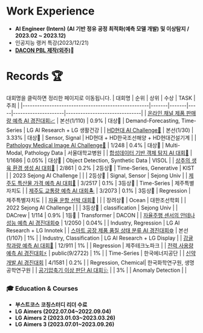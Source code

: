 # Work Experience 
- **AI Engineer (Intern)**
 **(AI 기반 정유 공정 최적화(예측 모델 개발) 및 이상탐지 / 2023.02 ~ 2023.12)**
- 인공지능 랭커 특강(2023/12/21)
- [**DACON PBL 제작(외주)**](https://dacon.io/edu/1011)🔗
  
# Records 🏆
대회명을 클릭하면 정리한 페이지로 이동됩니다.
| 대회명                                              | 순위    | 상위    | 수상 | TASK                 | 주최                           |
|----------------------------------------------------|-------|-------|-----|---------------------|-------------------------------|
| [온라인 채널 제품 판매량 예측 AI 경진대회📈](https://github.com/jjuhyeok/LG-Demand_Forecasting) | 본선(1/110) | 0.9%    | 대상🥇 | Demand-Forecasting, Time-Series         | LG AI Research + LG 생활건강  |
| [HD현대 AI Challenge🚜](https://github.com/jjuhyeok/HD-AI_CHALLENGE_FINAL) | 본선(1/30) | 3.33% |  대상🥇 | Sensor, Signal          | HD현대 + HD한국조선해양 + HD현대건설기계 |
| [Pathology Medical Image AI Challenge🏣](https://github.com/jjuhyeok/SNUH-Pathology_Medical_Image_AI_Challenge) | 1/248  | 0.4% | 대상🥇 | Multi-Modal,    Pathology Data        | 서울대학교병원                  |
| [합성데이터 기반 객체 탐지 AI 대회🚗](https://github.com/jjuhyeok/Visol-Synthetic_Image_Object_Detection/tree/main) | 1/1686 | 0.05% | 대상🥇 | Object Detection,    Synthetic Data   | VISOL                          |
| [상추의 생육 환경 생성 AI 대회🥬](https://github.com/jjuhyeok/KIST_Lettuce-Growth-Environment-Prediction) | 2/861 | 0.2%    | 2등상🥈 | Time-Series, Generative        | KIST                           |
| 2023 Sejong AI Challenge |     |      | 2등상🥈 | Signal, Sensor         | Sejong Univ                           |
| [제주도 특산물 가격 예측 AI 대회🍊](https://github.com/jjuhyeok/JEJU-Jeju_Island_specialty_price_forecasting) | 3/2517 | 0.1%  | 3등상🥉 | Time-Series         | 제주특별자치도                  |
| [제주도 교통량 예측 AI 대회🏝️](https://github.com/jjuhyeok/DACON_Jeju_Island_Traffic_Jam_Prediction) | 3/2073 | 0.1% | 3등상🥉 | Regression          | 제주특별자치도                  |
| [자율 운항 선박 대회🚤](https://github.com/jjuhyeok/KABOAT-2022_Autonomous-ship-competition) |  |    | 장려상🥉 | Ocean          | 대한조선학회   |
| 2022 Sejong AI Challenge |     |      | 3등상🥉 | classification        | Sejong Univ                           |
| DACrew | 1/114 |   0.9% | 1등🥇 | Transformer          | DACON   |
| [자율주행 센서의 안테나 성능 예측 AI 경진대회⚙️](https://github.com/jjuhyeok/LG-AI_Radar) | 1/2050  | 0.04%    |  | Industry, Regression          | LG AI Research + LG Innotek   |
| [스마트 공장 제품 품질 상태 분류 AI 경진대회⚙️](https://github.com/jjuhyeok/LG-Smart_Factory_3) | 본선(1/107) | 1%  |      | Industry, Classification      | LG AI Research + LG Display   |
| [감귤 착과량 예측 AI 대회🍊](https://github.com/jjuhyeok/DACON_Citrus) | 12/911 | 1%    |     | Regression          | 제주테크노파크                  |
| [전력 사용량 예측 AI 경진대회⚡](https://github.com/jjuhyeok/Electricity_Usage_Prediction) | public(9/2722) | 1%    |     | Time-Series         | 한국에너지공단                  |
| [신약개발 AI 경진대회](https://github.com/jjuhyeok) | 4/1581 | 0.2%  |     | Regression, Chemical| 한국화학연구원, 생명공학연구원   |
| [공기압축기 이상 판단 AI 대회🩺](https://github.com/jjuhyeok/Anomaly-Detection-of-Air-Compressor) |     | 3%    |     | Anomaly Detection   |                 |


### 🎓 **Education & Courses**
- **부스트코스 <BEYOND AI BASIC> 코칭스터디 리더 수료**
- **LG Aimers (2022.07.04~2022.09.04)**
- **LG Aimers 2 (2023.01.03~2023.03.26)**
- **LG Aimers 3 (2023.07.01~2023.09.26)**
